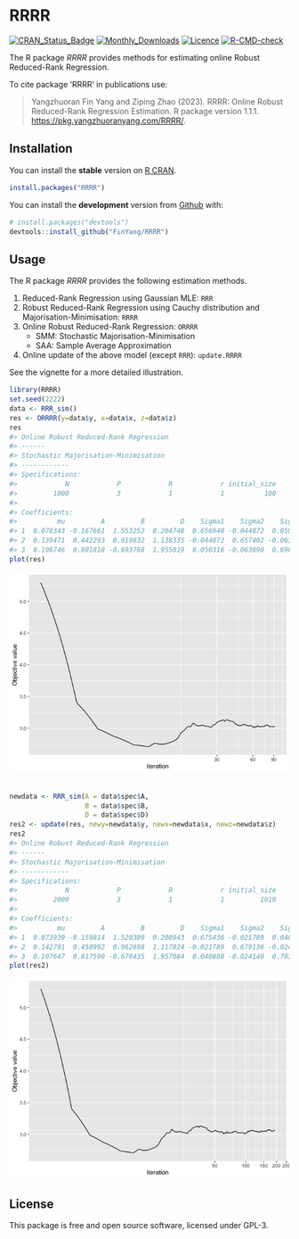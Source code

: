 
<!-- README.md is generated from README.Rmd. Please edit that file -->

# RRRR

<!-- badges: start -->

[![CRAN_Status_Badge](http://www.r-pkg.org/badges/version/RRRR)](https://cran.r-project.org/package=RRRR)
[![Monthly_Downloads](http://cranlogs.r-pkg.org/badges/RRRR)](https://cran.r-project.org/package=RRRR)
[![Licence](https://img.shields.io/badge/licence-GPL--3-blue.svg)](https://www.gnu.org/licenses/gpl-3.0.en.html)
[![R-CMD-check](https://github.com/FinYang/RRRR/actions/workflows/R-CMD-check.yaml/badge.svg)](https://github.com/FinYang/RRRR/actions/workflows/R-CMD-check.yaml)
<!-- badges: end -->

The R package *RRRR* provides methods for estimating online Robust
Reduced-Rank Regression.

To cite package ‘RRRR’ in publications use:

> Yangzhuoran Fin Yang and Ziping Zhao (2023). RRRR: Online Robust
> Reduced-Rank Regression Estimation. R package version 1.1.1.
> <https://pkg.yangzhuoranyang.com/RRRR/>.

## Installation

You can install the **stable** version on [R
CRAN](https://CRAN.R-project.org/package=RRRR).

``` r
install.packages("RRRR")
```

You can install the **development** version from
[Github](https://github.com/FinYang/RRRR) with:

``` r
# install.packages("devtools")
devtools::install_github("FinYang/RRRR")
```

## Usage

The R package *RRRR* provides the following estimation methods.

1.  Reduced-Rank Regression using Gaussian MLE: `RRR`
2.  Robust Reduced-Rank Regression using Cauchy distribution and
    Majorisation-Minimisation: `RRRR`
3.  Online Robust Reduced-Rank Regression: `ORRRR`
    - SMM: Stochastic Majorisation-Minimisation
    - SAA: Sample Average Approximation
4.  Online update of the above model (except `RRR`): `update.RRRR`

See the vignette for a more detailed illustration.

``` r
library(RRRR)
set.seed(2222)
data <- RRR_sim()
res <- ORRRR(y=data$y, x=data$x, z=data$z)
res
#> Online Robust Reduced-Rank Regression
#> ------
#> Stochastic Majorisation-Minimisation
#> ------------
#> Specifications:
#>            N            P            R            r initial_size        addon 
#>         1000            3            1            1          100           10 
#> 
#> Coefficients:
#>          mu         A         B         D    Sigma1    Sigma2    Sigma3
#> 1  0.078343 -0.167661  1.553252  0.204748  0.656940 -0.044872  0.050316
#> 2  0.139471  0.442293  0.919832  1.138335 -0.044872  0.657402 -0.063890
#> 3  0.106746  0.801818 -0.693768  1.955019  0.050316 -0.063890  0.698777
plot(res)
```

![](man/figures/README-unnamed-chunk-2-1.png)<!-- -->

``` r

newdata <- RRR_sim(A = data$spec$A,
                   B = data$spec$B,
                   D = data$spec$D)
res2 <- update(res, newy=newdata$y, newx=newdata$x, newz=newdata$z)
res2
#> Online Robust Reduced-Rank Regression
#> ------
#> Stochastic Majorisation-Minimisation
#> ------------
#> Specifications:
#>            N            P            R            r initial_size        addon 
#>         2000            3            1            1         1010           10 
#> 
#> Coefficients:
#>          mu         A         B         D    Sigma1    Sigma2    Sigma3
#> 1  0.073939 -0.159814  1.520309  0.208943  0.675436 -0.021789  0.040888
#> 2  0.142791  0.450992  0.962698  1.117024 -0.021789  0.679136 -0.024140
#> 3  0.107647  0.817590 -0.670435  1.957084  0.040888 -0.024140  0.703949
plot(res2)
```

![](man/figures/README-unnamed-chunk-2-2.png)<!-- -->

## License

This package is free and open source software, licensed under GPL-3.
